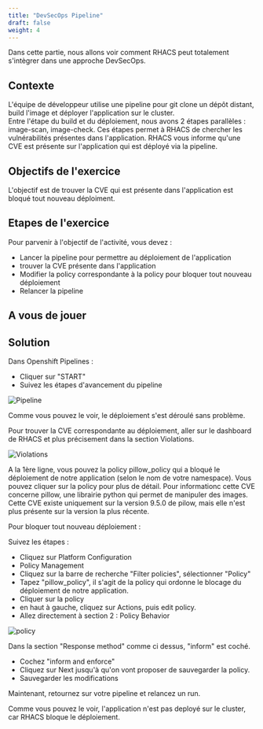 ```yaml
---
title: "DevSecOps Pipeline"
draft: false
weight: 4
---
```



Dans cette partie, nous allons voir comment RHACS peut totalement s'intègrer dans une approche DevSecOps.


## Contexte


L'équipe de développeur utilise une pipeline pour git clone un dépôt distant, build l'image et déployer l'application sur le cluster.  
Entre l'étape du build et du déploiement, nous avons 2 étapes parallèles : image-scan, image-check.
Ces étapes permet à RHACS de chercher les vulnérabilités présentes dans l'application.
RHACS vous informe qu'une CVE est présente sur l'application qui est déployé via la pipeline.

## Objectifs de l'exercice

L'objectif est de trouver la CVE qui est présente dans l'application est bloqué tout nouveau déploiment.

## Etapes de l'exercice
Pour parvenir à l'objectif de l'activité, vous devez :
- Lancer la pipeline pour permettre au déploiement de l'application
- trouver la CVE présente dans l'application
- Modifier la policy correspondante à la policy pour bloquer tout nouveau déploiement
- Relancer la pipeline


## A vous de jouer

## Solution


Dans Openshift Pipelines :
- Cliquer sur "START"
- Suivez les étapes d'avancement du pipeline

![Pipeline](/OPP-2023-lab-instruction.github.io/images/pipeline_1.png)



Comme vous pouvez le voir, le déploiement s'est déroulé sans problème.

Pour trouver la CVE correspondante au déploiement, aller sur le dashboard de RHACS et plus précisement dans la section Violations.


![Violations](/OPP-2023-lab-instruction.github.io/images/pipeline_2.png)

A la 1ère ligne, vous pouvez la policy pillow_policy qui a bloqué le déploiement de notre application (selon le nom de votre namespace).
Vous pouvez cliquer sur la policy pour plus de détail.
Pour informationc cette CVE concerne pillow, une librairie python qui permet de manipuler des images.
Cette CVE existe uniquement sur la version 9.5.0 de pilow, mais elle n'est plus présente sur la version la plus récente.

Pour bloquer tout nouveau déploiement :

Suivez les étapes :

- Cliquez sur Platform Configuration
- Policy Management
- Cliquez sur la barre de recherche "Filter policies", sélectionner "Policy"
- Tapez "pillow_policy", il s'agit de la policy qui ordonne le blocage du déploiement de notre application.
- Cliquer sur la policy
- en haut à gauche, cliquez sur Actions, puis edit policy.
- Allez directement à section 2 : Policy Behavior

![policy](/OPP-2023-lab-instruction.github.io/images/pipeline_3.png)

Dans la section "Response method" comme ci dessus, "inform" est coché.

- Cochez "inform and enforce"
- Cliquez sur Next jusqu'à qu'on vont proposer de sauvegarder la policy.
- Sauvegarder les modifications


Maintenant, retournez sur votre pipeline et relancez un run.

Comme vous pouvez le voir, l'application n'est pas deployé sur le cluster, car RHACS bloque le déploiement.






